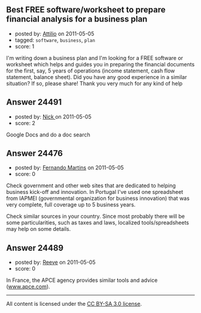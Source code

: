 ## Best FREE software/worksheet to prepare financial analysis for a business plan

- posted by: [Attilio](https://stackexchange.com/users/-1/10251-attilio) on 2011-05-05
- tagged: `software`, `business`, `plan`
- score: 1

I'm writing down a business plan and I'm looking for a FREE software or worksheet which helps and guides you in preparing the financial documents for the first, say, 5 years of operations (income statement, cash flow statement, balance sheet).
Did you have any good experience in a similar situation? If so, please share!
Thank you very much for any kind of help


## Answer 24491

- posted by: [Nick ](https://stackexchange.com/users/-1/1502-nick) on 2011-05-05
- score: 2

Google Docs and do a doc search


## Answer 24476

- posted by: [Fernando Martins](https://stackexchange.com/users/-1/1778-fernando-martins) on 2011-05-05
- score: 0

Check government and other web sites that are dedicated to helping business kick-off and innovation.
In Portugal I've used one spreadsheet from IAPMEI (governmental organization for business innovation) that was very complete, full coverage up to 5 business years.

Check similar sources in your country. Since most probably there will be some particularities, such as taxes and laws, localized tools/spreadsheets may help on some details.


## Answer 24489

- posted by: [Reeve](https://stackexchange.com/users/-1/10262-reeve) on 2011-05-05
- score: 0

In France, the APCE agency provides similar tools and advice (www.apce.com).



---

All content is licensed under the [CC BY-SA 3.0 license](https://creativecommons.org/licenses/by-sa/3.0/).

